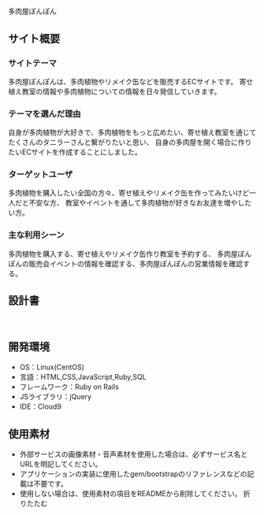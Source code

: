 # <!--ここにアプリ名を入力-->
多肉屋ぽんぽん
​
## サイト概要
### サイトテーマ
<!--何を『目的』とし、どのような『分類』なのかを簡潔に書く-->
多肉屋ぽんぽんは、多肉植物やリメイク缶などを販売するECサイトです。
寄せ植え教室の情報や多肉植物についての情報を日々発信していきます。
​
### テーマを選んだ理由
<!--なぜこのようなテーマにしたかを説明する-->
自身が多肉植物が大好きで、多肉植物をもっと広めたい、寄せ植え教室を通じてたくさんのタニラーさんと繋がりたいと思い、
自身の多肉屋を開く場合に作りたいECサイトを作成することにしました。
​
### ターゲットユーザ
<!--誰に使ってもらうかを具体的に記載する-->
多肉植物を購入したい全国の方々、寄せ植えやリメイク缶を作ってみたいけど一人だと不安な方、
教室やイベントを通して多肉植物が好きなお友達を増やしたい方。
​
### 主な利用シーン
<!--どのような時に使うのかの状況を記載すること-->
多肉植物を購入する、寄せ植えやリメイク缶作り教室を予約する、
多肉屋ぽんぽんの販売会イベントの情報を確認する、多肉屋ぽんぽんの営業情報を確認する。
​
## 設計書
<!--テーマを設定・提出する時点では不要です-->
​
## 開発環境
- OS：Linux(CentOS)
- 言語：HTML,CSS,JavaScript,Ruby,SQL
- フレームワーク：Ruby on Rails
- JSライブラリ：jQuery
- IDE：Cloud9
​
## 使用素材
- 外部サービスの画像素材・音声素材を使用した場合は、必ずサービス名とURLを明記してください。
- アプリケーションの実装に使用したgem/bootstrapのリファレンスなどの記載は不要です。
- 使用しない場合は、使用素材の項目をREADMEから削除してください。
折りたたむ